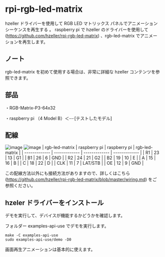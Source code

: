 # rpi-rgb-led-matrix
hzeller ドライバーを使用して RGB LED マトリックス パネルでアニメーション シーケンスを再生する 。
raspberry pi で hzeller のドライバーを使用して(https://github.com/hzeller/rpi-rgb-led-matrix) 、rgb-led-matrix でアニメーションを再生します。
## ノート
rgb-led-matrix を初めて使用する場合は、非常に詳細な hzeller コンテンツを参照できます。
## 部品
・RGB-Matrix-P3-64x32

・raspberry pi （4 Model B）＜--·[テストしたモデル]
## 配線
![image](https://user-images.githubusercontent.com/117965518/201274313-14cf2018-9bbc-4c35-b5e2-65dd3f79b187.png)
![image](https://user-images.githubusercontent.com/117965518/201274588-182289b7-def1-45bf-9c60-9d4ffec7659e.png)
| rgb-led-matrix  | raspberry pi | raspberry pi  | rgb-led-matrix |
| ------------- | ------------- | ------------- | ------------- |
| R1  | 23  | 13  | G1  |
| B1  | 26  | 6  | GND  |
| R2  | 24  | 21  | G2  |
| B2  | 19  | 10  | E  |
| A  | 15  | 16  | B  |
| C  | 18  | 22  | D  |
| CLK  | 11  | 7  | LAT/STB  |
| OE  | 12  | 9  | GND  |

この配線方法以外にも接続方法がありますので、詳しくはこちら(https://github.com/hzeller/rpi-rgb-led-matrix/blob/master/wiring.md) をご参照ください。

## hzeler ドライバーをインストール
デモを実行して、デバイスが機能するかどうかを確認します。

フォルダー examples-api-use でデモを実行します。
````
make -C examples-api-use
sudo examples-api-use/demo -D0
````
画面再生アニメーションは基本的に使えます。
